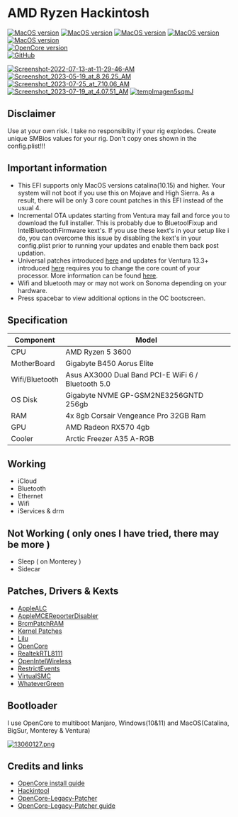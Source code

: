 # AMD Ryzen Hackintosh

[![MacOS version](https://img.shields.io/badge/Catalina-10.15.7-informational.svg)](https://www.apple.com/macos) [![MacOS version](https://img.shields.io/badge/Bigsur-11.7.7-informational.svg)](https://www.apple.com/macos) [![MacOS version](https://img.shields.io/badge/Monterey-12.6.8-informational.svg)](https://www.apple.com/macos) [![MacOS version](https://img.shields.io/badge/Ventura-13.5-informational.svg)](https://www.apple.com/macos) [![MacOS version](https://img.shields.io/badge/Sonoma-14.0%20beta3-informational.svg)](https://www.apple.com/macos) \
[![OpenCore version](https://img.shields.io/badge/OpenCore-0.9.3-informational.svg)](https://github.com/acidanthera/OpenCorePkg)\
[![GitHub](https://img.shields.io/github/license/sileshn/Ryzentosh?style=flat-square)](https://github.com/sileshn/Ryzentosh/blob/master/LICENSE)

<a href="https://postimg.cc/WdzvYsny" target="_blank"><img src="https://i.postimg.cc/WdzvYsny/Screenshot-2022-07-13-at-11-29-46-AM.png" alt="Screenshot-2022-07-13-at-11-29-46-AM"/></a> <a href="https://postimg.cc/mcWSTcTC" target="_blank"><img src="https://i.postimg.cc/mcWSTcTC/Screenshot_2023-05-19_at_8.26.25_AM.png" alt="Screenshot_2023-05-19_at_8.26.25_AM"/></a> <a href="https://postimg.cc/4Y9y6Y4D" target="_blank"><img src="https://i.postimg.cc/4Y9y6Y4D/Screenshot_2023-07-25_at_7.10.06_AM.png" alt="Screenshot_2023-07-25_at_7.10.06_AM"/></a> <a href="https://postimg.cc/757nWZy1" target="_blank"><img src="https://i.postimg.cc/757nWZy1/Screenshot_2023-07-19_at_4.07.51_AM.png" alt="Screenshot_2023-07-19_at_4.07.51_AM"/></a> <a href="https://postimg.cc/pyCh083Q" target="_blank"><img src="https://i.postimg.cc/pyCh083Q/tempImagen5sqmJ.jpg" alt="tempImagen5sqmJ"/></a>
## Disclaimer
Use at your own risk. I take no responsiblity if your rig explodes. Create unique SMBios values for your rig. Don't copy ones shown in the config.plist!!!

## Important information
* This EFI supports only MacOS versions catalina(10.15) and higher. Your system will not boot if you use this on Mojave and High Sierra. As a result, there will be only 3 core count patches in this EFI instead of the usual 4.
* Incremental OTA updates starting from Ventura may fail and force you to download the full installer. This is probably due to BluetoolFixup and IntelBluetoothFirmware kext's. If you use these kext's in your setup like i do, you can overcome this issue by disabling the kext's in your config.plist prior to running your updates and enable them back post updation.
* Universal patches introduced [here](https://github.com/sileshn/Ryzentosh/commit/adcb87fa003a0e77afaded014984a00ecb07b775) and updates for Ventura 13.3+ introduced [here](https://github.com/sileshn/Ryzentosh/commit/00aab441a0a8a0fbcc9532c7beb51bbec24d85cb) requires you to change the core count of your processor. More information can be found [here](https://github.com/AMD-OSX/AMD_Vanilla#read-me-first).
* Wifi and bluetooth may or may not work on Sonoma depending on your hardware.
* Press spacebar to view additional options in the OC bootscreen.

## Specification

| Component        | Model                                              |
| ---------------- | ---------------------------------------------------|
| CPU              | AMD Ryzen 5 3600                                   |
| MotherBoard      | Gigabyte B450 Aorus Elite                          |
| Wifi/Bluetooth   | Asus AX3000 Dual Band PCI-E WiFi 6 / Bluetooth 5.0 |
| OS Disk          | Gigabyte NVME GP-GSM2NE3256GNTD 256gb              |
| RAM              | 4x 8gb Corsair Vengeance Pro 32GB Ram              |
| GPU              | AMD Radeon RX570 4gb                               |
| Cooler    	   | Arctic Freezer A35 A-RGB          		            |

## Working

* iCloud
* Bluetooth
* Ethernet
* Wifi
* iServices & drm

## Not Working ( only ones I have tried, there may be more )

* Sleep ( on Monterey )
* Sidecar

## Patches, Drivers & Kexts

* [AppleALC](https://github.com/acidanthera/AppleALC)
* [AppleMCEReporterDisabler](https://github.com/acidanthera/bugtracker/files/3703498/AppleMCEReporterDisabler.kext.zip)
* [BrcmPatchRAM](https://github.com/acidanthera/BrcmPatchRAM)
* [Kernel Patches](https://github.com/AMD-OSX/AMD_Vanilla)
* [Lilu](https://github.com/acidanthera/Lilu)
* [OpenCore](https://github.com/acidanthera/OpenCorePkg)
* [RealtekRTL8111](https://github.com/Mieze/RTL8111_driver_for_OS_X)
* [OpenIntelWireless](https://github.com/OpenIntelWireless)
* [RestrictEvents](https://github.com/acidanthera/RestrictEvents)
* [VirtualSMC](https://github.com/acidanthera/VirtualSMC)
* [WhateverGreen](https://github.com/acidanthera/WhateverGreen)

## Bootloader

I use OpenCore to multiboot Manjaro, Windows(10&11) and MacOS(Catalina, BigSur, Monterey & Ventura)

[![13060127.png](https://i.postimg.cc/nLFcQJvB/13060127.png)](https://postimg.cc/CR2VW9rx)

## Credits and links

* [OpenCore install guide](https://dortania.github.io/OpenCore-Install-Guide)
* [Hackintool](https://www.hackintosh-forum.de/forum/thread/38316-hackintool-ehemals-intel-fb-patcher)
* [OpenCore-Legacy-Patcher](https://github.com/dortania/OpenCore-Legacy-Patcher)
* [OpenCore-Legacy-Patcher guide](https://dortania.github.io/OpenCore-Legacy-Patcher)
